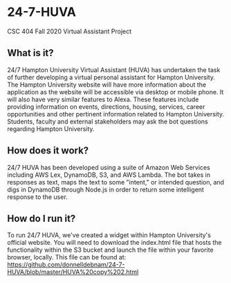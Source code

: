 # 24-7-HUVA
CSC 404 Fall 2020 Virtual Assistant Project

## What is it?
24/7 Hampton University Virtual Assistant (HUVA) has undertaken the task of further developing a virtual personal assistant for Hampton University. The Hampton University website will have more information about the application as the website will be accessible via desktop or mobile phone. It will also have very similar features to Alexa. These features include providing information on events, directions, housing, services, career opportunities and other pertinent information related to Hampton University. Students, faculty and external stakeholders may ask the bot questions regarding Hampton University.

## How does it work?
24/7 HUVA has been developed using a suite of Amazon Web Services including AWS Lex, DynamoDB, S3, and AWS Lambda. The bot takes in responses as text, maps the text to some "intent," or intended question, and digs in DynamoDB through Node.js in order to return some intelligent response to the user.

## How do I run it?
To run 24/7 HUVA, we've created a widget within Hampton University's official website. You will need to download the index.html file that hosts the functionality within the S3 bucket and launch the file within your favorite browser, locally. This file can be found at: https://github.com/donnelldebnam/24-7-HUVA/blob/master/HUVA%20copy%202.html

